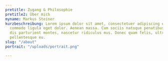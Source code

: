 ```yaml
---
pretitle: Zugang & Philosophie
pretitle2: Über mich
myname: Markus Steiner
kurzbeschreibung: Lorem ipsum dolor sit amet, consectetuer adipiscing elit. Aenean
  commodo ligula eget dolor. Aenean massa. Cum sociis natoque penatibus et magnis
  dis parturient montes, nascetur ridiculus mus. Donec quam felis, ultricies nec,
  pellentesque eu.
slug: "/about"
portrait: "/uploads/portrait.png"

---
```

